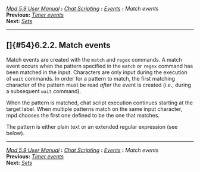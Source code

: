 [*Mpd 5.9 User Manual*](README.md) **:** [*Chat Scripting*](mpd50.md)
**:** [*Events*](mpd52.md) **:** *Match events*\
**Previous:** [*Timer events*](mpd53.md)\
**Next:** [*Sets*](mpd55.md)

------------------------------------------------------------------------

## []{#54}6.2.2. Match events

Match events are created with the `match` and `regex` commands. A match
event occurs when the pattern specified in the `match` or `regex`
command has been matched in the input. Characters are only input during
the execution of `wait` commands. In order for a pattern to match, the
first matching character of the pattern must be read *after* the event
is created (i.e., during a subsequent `wait` command).

When the pattern is matched, chat script execution continues starting at
the target label. When multiple patterns match on the same input
character, mpd chooses the first one defined to be the one that matches.

The pattern is either plain text or an extended regular expression (see
below).

------------------------------------------------------------------------

[*Mpd 5.9 User Manual*](README.md) **:** [*Chat Scripting*](mpd50.md)
**:** [*Events*](mpd52.md) **:** *Match events*\
**Previous:** [*Timer events*](mpd53.md)\
**Next:** [*Sets*](mpd55.md)
